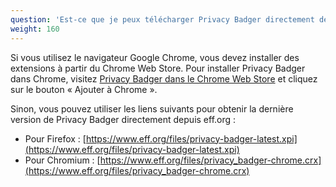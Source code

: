 ```yaml
---
question: 'Est-ce que je peux télécharger Privacy Badger directement depuis eff.org ?'
weight: 160
---
```


Si vous utilisez le navigateur Google Chrome, vous devez installer des extensions à partir du Chrome Web Store. Pour installer Privacy Badger dans Chrome, visitez [Privacy Badger dans le Chrome Web Store](https://chrome.google.com/webstore/detail/privacy-badger/pkehgijcmpdhfbdbbnkijodmdjhbjlgp) et cliquez sur le bouton « Ajouter à Chrome ».

Sinon, vous pouvez utiliser les liens suivants pour obtenir la dernière version de Privacy Badger directement depuis eff.org :

* Pour Firefox : [https://www.eff.org/files/privacy-badger-latest.xpi](https://www.eff.org/files/privacy-badger-latest.xpi)
* Pour Chromium : [https://www.eff.org/files/privacy_badger-chrome.crx](https://www.eff.org/files/privacy_badger-chrome.crx)
